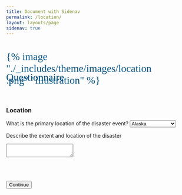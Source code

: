 ```yaml
---
title: Document with Sidenav
permalink: /location/
layout: layouts/page
sidenav: true
---
```

<h1 style="font-family: Merriweather Web, Georgia, Cambria, Times New Roman, Times, serif; font-weight: normal; color: #005288; width: 400px;">{% image "./_includes/theme/images/location.png" "illustration" %} <span style="position: relative; bottom: 40px;">Questionnaire</h1>
<h3>Location</h3>
<form action="{{ '/disaster-info/' | url }}">
  <label for="state">What is the primary location of the disaster event?</label>
  <select name="state">
    <option value="AK">Alaska</option>
    <option value="AL">Alabama</option>
    <option value="AR">Arkansas</option>
    <option value="AS">American Samoa</option>
    <option value="CA">California</option>
</select>

<label>Describe the extent and location of the disaster</label>
<textarea></textarea>

<button class="usa-button" style="margin: 50px 0 50px 0;">Continue</button>
</form>

<style>
  #a-location {background-color: #005288; color: white;}
</style>
